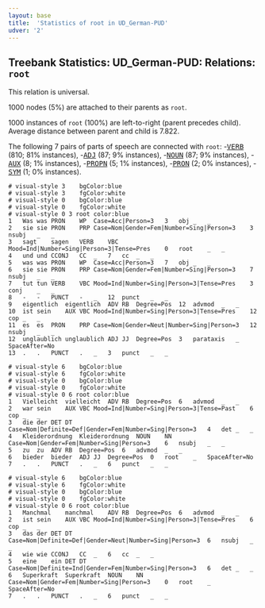```yaml
---
layout: base
title:  'Statistics of root in UD_German-PUD'
udver: '2'
---
```


## Treebank Statistics: UD_German-PUD: Relations: `root`

This relation is universal.

1000 nodes (5%) are attached to their parents as `root`.

1000 instances of `root` (100%) are left-to-right (parent precedes child).
Average distance between parent and child is 7.822.

The following 7 pairs of parts of speech are connected with `root`: -<tt><a href="de_pud-pos-VERB.html">VERB</a></tt> (810; 81% instances), -<tt><a href="de_pud-pos-ADJ.html">ADJ</a></tt> (87; 9% instances), -<tt><a href="de_pud-pos-NOUN.html">NOUN</a></tt> (87; 9% instances), -<tt><a href="de_pud-pos-AUX.html">AUX</a></tt> (8; 1% instances), -<tt><a href="de_pud-pos-PROPN.html">PROPN</a></tt> (5; 1% instances), -<tt><a href="de_pud-pos-PRON.html">PRON</a></tt> (2; 0% instances), -<tt><a href="de_pud-pos-SYM.html">SYM</a></tt> (1; 0% instances).


~~~ conllu
# visual-style 3	bgColor:blue
# visual-style 3	fgColor:white
# visual-style 0	bgColor:blue
# visual-style 0	fgColor:white
# visual-style 0 3 root	color:blue
1	Was	was	PRON	WP	Case=Acc|Person=3	3	obj	_	_
2	sie	sie	PRON	PRP	Case=Nom|Gender=Fem|Number=Sing|Person=3	3	nsubj	_	_
3	sagt	sagen	VERB	VBC	Mood=Ind|Number=Sing|Person=3|Tense=Pres	0	root	_	_
4	und	und	CCONJ	CC	_	7	cc	_	_
5	was	was	PRON	WP	Case=Acc|Person=3	7	obj	_	_
6	sie	sie	PRON	PRP	Case=Nom|Gender=Fem|Number=Sing|Person=3	7	nsubj	_	_
7	tut	tun	VERB	VBC	Mood=Ind|Number=Sing|Person=3|Tense=Pres	3	conj	_	_
8	-	-	PUNCT	-	_	12	punct	_	_
9	eigentlich	eigentlich	ADV	RB	Degree=Pos	12	advmod	_	_
10	ist	sein	AUX	VBC	Mood=Ind|Number=Sing|Person=3|Tense=Pres	12	cop	_	_
11	es	es	PRON	PRP	Case=Nom|Gender=Neut|Number=Sing|Person=3	12	nsubj	_	_
12	unglaublich	unglaublich	ADJ	JJ	Degree=Pos	3	parataxis	_	SpaceAfter=No
13	.	.	PUNCT	.	_	3	punct	_	_

~~~


~~~ conllu
# visual-style 6	bgColor:blue
# visual-style 6	fgColor:white
# visual-style 0	bgColor:blue
# visual-style 0	fgColor:white
# visual-style 0 6 root	color:blue
1	Vielleicht	vielleicht	ADV	RB	Degree=Pos	6	advmod	_	_
2	war	sein	AUX	VBC	Mood=Ind|Number=Sing|Person=3|Tense=Past	6	cop	_	_
3	die	der	DET	DT	Case=Nom|Definite=Def|Gender=Fem|Number=Sing|Person=3	4	det	_	_
4	Kleiderordnung	Kleiderordnung	NOUN	NN	Case=Nom|Gender=Fem|Number=Sing|Person=3	6	nsubj	_	_
5	zu	zu	ADV	RB	Degree=Pos	6	advmod	_	_
6	bieder	bieder	ADJ	JJ	Degree=Pos	0	root	_	SpaceAfter=No
7	.	.	PUNCT	.	_	6	punct	_	_

~~~


~~~ conllu
# visual-style 6	bgColor:blue
# visual-style 6	fgColor:white
# visual-style 0	bgColor:blue
# visual-style 0	fgColor:white
# visual-style 0 6 root	color:blue
1	Manchmal	manchmal	ADV	RB	Degree=Pos	6	advmod	_	_
2	ist	sein	AUX	VBC	Mood=Ind|Number=Sing|Person=3|Tense=Pres	6	cop	_	_
3	das	der	DET	DT	Case=Nom|Definite=Def|Gender=Neut|Number=Sing|Person=3	6	nsubj	_	_
4	wie	wie	CCONJ	CC	_	6	cc	_	_
5	eine	ein	DET	DT	Case=Nom|Definite=Ind|Gender=Fem|Number=Sing|Person=3	6	det	_	_
6	Superkraft	Superkraft	NOUN	NN	Case=Nom|Gender=Fem|Number=Sing|Person=3	0	root	_	SpaceAfter=No
7	.	.	PUNCT	.	_	6	punct	_	_

~~~


